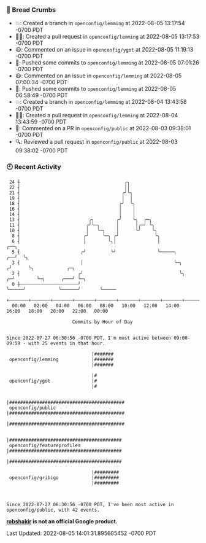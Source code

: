 ### 🍞 Bread Crumbs

 * 💥: Created a branch in `openconfig/lemming` at 2022-08-05 13:17:54 -0700 PDT
 * ✍🏼: Created a pull request in `openconfig/lemming` at 2022-08-05 13:17:53 -0700 PDT
 * 😃: Commented on an issue in `openconfig/ygot` at 2022-08-05 11:19:13 -0700 PDT
 * 🚢: Pushed some commits to `openconfig/lemming` at 2022-08-05 07:01:26 -0700 PDT
 * 😃: Commented on an issue in `openconfig/lemming` at 2022-08-05 07:00:34 -0700 PDT
 * 🚢: Pushed some commits to `openconfig/lemming` at 2022-08-05 06:58:49 -0700 PDT
 * 💥: Created a branch in `openconfig/lemming` at 2022-08-04 13:43:58 -0700 PDT
 * ✍🏼: Created a pull request in `openconfig/lemming` at 2022-08-04 13:43:59 -0700 PDT
 * 💬: Commented on a PR in  `openconfig/public` at 2022-08-03 09:38:01 -0700 PDT
 * 🔍: Reviewed a pull request in  `openconfig/public` at 2022-08-03 09:38:02 -0700 PDT

### 🕘 Recent Activity
```
 24 ┼                                      ╭╮
 22 ┤                                      ││
 21 ┤                                     ╭╯╰╮
 19 ┤                                     │  │
 18 ┤                                    ╭╯  ╰╮
 16 ┤                                    │    │
 14 ┤                                    │    │
 13 ┤                         ╭╮        ╭╯    ╰╮  ╭─╮
 11 ┤                        ╭╯╰─╮      │      │╭─╯ ╰╮
 10 ┤                        │   ╰─╮    │      ╰╯    ╰╮
  8 ┤                       ╭╯     ╰─╮ ╭╯             ╰╮
  6 ┤                       │        ╰╮│               │                    ╭──╮
  5 ┤                      ╭╯         ╰╯               ╰─────╮           ╭──╯  ╰╮
  3 ┤                      │                                 ╰─╮        ╭╯      ╰╮            ╭─╮
  2 ┤                     ╭╯                                   ╰╮     ╭─╯        ╰─╮      ╭───╯ ╰─╮
  0 ┼─────────────────────╯                                     ╰─────╯            ╰──────╯       ╰─────
    +───────+───────+───────+───────+───────+───────+───────+───────+───────+───────+───────+───────+────
  00:00   02:00   04:00   06:00   08:00   10:00   12:00   14:00   16:00   18:00   20:00   22:00   00:00   

						Commits by Hour of Day


Since 2022-07-27 06:30:56 -0700 PDT, I'm most active between 09:00-09:59 - with 25 events in that hour.

```



```
                               |#######
 openconfig/lemming            |#######
                               |#######

                               |#
 openconfig/ygot               |#
                               |#

                               |##########################################
 openconfig/public             |##########################################
                               |##########################################

                               |#########################################
 openconfig/featureprofiles    |#########################################
                               |#########################################

                               |#########
 openconfig/gribigo            |#########
                               |#########



Since 2022-07-27 06:30:56 -0700 PDT, I've been most active in openconfig/public, with 42 events.

```
**[robshakir](mailto:robjs@google.com) is not an official Google product.**  


Last Updated: 2022-08-05 14:01:31.895605452 -0700 PDT
